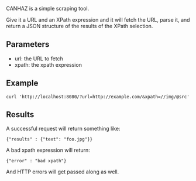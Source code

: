 CANHAZ is a simple scraping tool. 

Give it a URL and an XPath expression and it will fetch the URL, parse
it, and return a JSON structure of the results of the XPath
selection. 

## Parameters ##

* url: the URL to fetch
* xpath: the xpath expression

## Example ##

    curl 'http://localhost:8080/?url=http://example.com/&xpath=//img/@src'

## Results ##

A successful request will return something like:

    {"results" : {"text": "foo.jpg"}}

A bad xpath expression will return:

    {"error" : "bad xpath"}

And HTTP errors will get passed along as well. 
